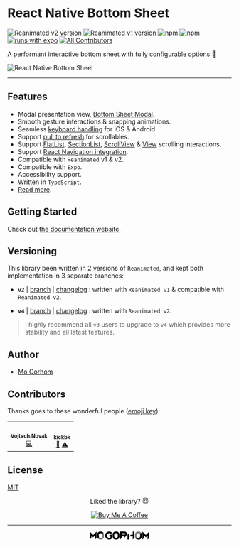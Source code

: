 # React Native Bottom Sheet

[![Reanimated v2 version](https://img.shields.io/github/package-json/v/gorhom/react-native-bottom-sheet/master?label=Reanimated%20v2&style=flat-square)](https://www.npmjs.com/package/@gorhom/bottom-sheet) [![Reanimated v1 version](https://img.shields.io/github/package-json/v/gorhom/react-native-bottom-sheet/v2?label=Reanimated%20v1&style=flat-square)](https://www.npmjs.com/package/@gorhom/bottom-sheet) [![npm](https://img.shields.io/npm/l/@gorhom/bottom-sheet?style=flat-square)](https://www.npmjs.com/package/@gorhom/bottom-sheet) [![npm](https://img.shields.io/badge/types-included-blue?style=flat-square)](https://www.npmjs.com/package/@gorhom/bottom-sheet) [![runs with expo](https://img.shields.io/badge/Runs%20with%20Expo-4630EB.svg?style=flat-square&logo=EXPO&labelColor=f3f3f3&logoColor=000)](https://expo.io/)<!-- ALL-CONTRIBUTORS-BADGE:START - Do not remove or modify this section -->
[![All Contributors](https://img.shields.io/badge/all_contributors-2-orange.svg?style=flat-square)](#contributors-)

<!-- ALL-CONTRIBUTORS-BADGE:END -->

A performant interactive bottom sheet with fully configurable options 🚀

![React Native Bottom Sheet](./preview.gif)

---

## Features

- Modal presentation view, [Bottom Sheet Modal](https://gorhom.github.io/react-native-bottom-sheet/modal).
- Smooth gesture interactions & snapping animations.
- Seamless [keyboard handling](https://gorhom.github.io/react-native-bottom-sheet/keyboard-handling) for iOS & Android.
- Support [pull to refresh](https://gorhom.github.io/react-native-bottom-sheet/pull-to-refresh) for scrollables.
- Support [FlatList](https://gorhom.github.io/react-native-bottom-sheet/components/bottomsheetflatlist), [SectionList](https://gorhom.github.io/react-native-bottom-sheet/components/bottomsheetsectionlist), [ScrollView](https://gorhom.github.io/react-native-bottom-sheet/components/bottomsheetscrollview) & [View](https://gorhom.github.io/react-native-bottom-sheet/components/bottomsheetview) scrolling interactions.
- Support [React Navigation integration](https://gorhom.github.io/react-native-bottom-sheet/react-navigation-integration).
- Compatible with `Reanimated` v1 & v2.
- Compatible with `Expo`.
- Accessibility support.
- Written in `TypeScript`.
- [Read more](https://gorhom.github.io/react-native-bottom-sheet).

## Getting Started

Check out [the documentation website](https://gorhom.github.io/react-native-bottom-sheet).

## Versioning

This library been written in 2 versions of `Reanimated`, and kept both implementation in 3 separate branches:

- **`v2`** | [branch](https://github.com/gorhom/react-native-bottom-sheet/tree/v2) | [changelog](https://github.com/gorhom/react-native-bottom-sheet/blob/v2/CHANGELOG.md) : written with `Reanimated v1` & compatible with `Reanimated v2`.

- **`v4`** | [branch](https://github.com/gorhom/react-native-bottom-sheet/tree/master) | [changelog](https://github.com/gorhom/react-native-bottom-sheet/blob/master/CHANGELOG.md) : written with `Reanimated v2`.

> I highly recommend all `v3` users to upgrade to `v4` which provides more stability and all latest features.

## Author

- [Mo Gorhom](https://gorhom.dev/)

## Contributors

Thanks goes to these wonderful people ([emoji key](https://allcontributors.org/docs/en/emoji-key)):

<!-- ALL-CONTRIBUTORS-LIST:START - Do not remove or modify this section -->
<!-- prettier-ignore-start -->
<!-- markdownlint-disable -->
<table>
  <tr>
    <td align="center"><a href="https://react-native-training.eu"><img src="https://avatars.githubusercontent.com/u/1566403?v=4?s=76" width="76px;" alt=""/><br /><sub><b>Vojtech Novak</b></sub></a><br /><a href="https://github.com/gorhom/react-native-bottom-sheet/commits?author=vonovak" title="Code">💻</a></td>
    <td align="center"><a href="https://github.com/kickbk"><img src="https://avatars.githubusercontent.com/u/31323376?v=4?s=76" width="76px;" alt=""/><br /><sub><b>kickbk</b></sub></a><br /><a href="https://github.com/gorhom/react-native-bottom-sheet/issues?q=author%3Akickbk" title="Bug reports">🐛</a> <a href="https://github.com/gorhom/react-native-bottom-sheet/commits?author=kickbk" title="Tests">⚠️</a></td>
  </tr>
</table>

<!-- markdownlint-restore -->
<!-- prettier-ignore-end -->

<!-- ALL-CONTRIBUTORS-LIST:END -->

## License

[MIT](./LICENSE)

<div align="center">

Liked the library? 😇

<a href="https://www.buymeacoffee.com/gorhom" target="_blank"><img src="https://cdn.buymeacoffee.com/buttons/default-red.png" alt="Buy Me A Coffee" height="34" ></a>

</div>

---

<p align="center">
<a href="https://gorhom.dev" target="_blank"><img height="18" alt="Mo Gorhom" src="./logo.png"></a>
</p>
